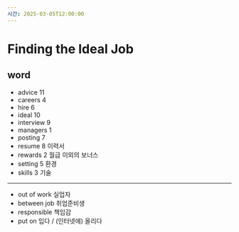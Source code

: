 ```yaml
---
시간: 2025-03-05T12:00:00
---
```

# Finding the Ideal Job
## word 

 - advice 11 
 - careers 4
 - hire 6 
 - ideal  10 
 - interview 9 
 - managers 1
 - posting 7 
 - resume 8 
   이력서
 - rewards 2 
   월급 이외의 보너스
 - setting 5 
   환경
 - skills 3 
   기술 
---
 - out of work
   실업자
 - between job
   취업준비생
 - responsible
   책임감 
 - put on
   입다 / (인터넷에) 올리다



